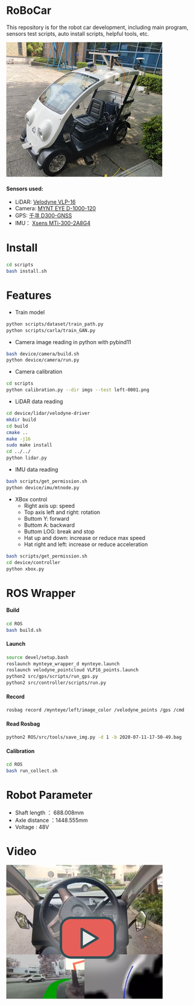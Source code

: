 # RoBoCar
This repository is for the robot car development, including main program, sensors test scripts, auto install scripts, helpful tools, etc.

![robocar](./doc/robocar.jpg)

#### Sensors used:
* LiDAR: [Velodyne VLP-16](https://www.velodynelidar.com/vlp-16.html)
* Camera: [MYNT EYE D-1000-120](https://www.myntai.com/mynteye/depth)
* GPS: [千寻 D300-GNSS](https://mall.qxwz.com/market/products/details?name=ouabiwv7762375598)
* IMU： [Xsens MTi-300-2A8G4](https://www.mouser.com/ProductDetail/Xsens/MTI-300-2A8G4?qs=sGAEpiMZZMutXGli8Ay4kNSxHzx9HmD09sFWWfMc%252BdM%3D)

# Install
```bash
cd scripts
bash install.sh
```

# Features
* Train model
```bash
python scripts/dataset/train_path.py
python scripts/carla/train_GAN.py
```

* Camera image reading in python with pybind11
```bash
bash device/camera/build.sh
python device/camera/run.py
```
* Camera calibration
```bash
cd scripts
python calibration.py --dir imgs --test left-0001.png
```
* LiDAR data reading
```bash
cd device/lidar/velodyne-driver
mkdir build
cd build
cmake ..
make -j16
sudo make install
cd ../../
python lidar.py
```
* IMU data reading
```bash
bash scripts/get_permission.sh
python device/imu/mtnode.py
```
* XBox control
  * Right axis up: speed
  * Top axis left and right: rotation
  * Buttom Y: forward
  * Buttom A: backward
  * Buttom LOG: break and stop
  * Hat up and down: increase or reduce max speed
  * Hat right and left: increase or reduce acceleration
```bash
bash scripts/get_permission.sh
cd device/controller
python xbox.py
```



# ROS Wrapper
#### Build
```bash
cd ROS
bash build.sh
```

#### Launch
```bash
source devel/setup.bash
roslaunch mynteye_wrapper_d mynteye.launch
roslaunch velodyne_pointcloud VLP16_points.launch
python2 src/gps/scripts/run_gps.py
python2 src/controller/scripts/run.py
```

#### Record
```bash
rosbag record /mynteye/left/image_color /velodyne_points /gps /cmd
```

#### Read Rosbag
```bash
python2 ROS/src/tools/save_img.py -d 1 -b 2020-07-11-17-50-49.bag
```

#### Calibration
```bash
cd ROS
bash run_collect.sh
```


# Robot Parameter

* Shaft length ： 688.008mm
* Axle distance ：1448.555mm
* Voltage : 48V


# Video

[![video](./doc/video_link.png)](https://www.youtube.com/watch?v=3FuBtssUuRY)